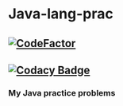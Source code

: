 # Java-lang-prac

## [![CodeFactor](https://www.codefactor.io/repository/github/sapt-pal/java-lang-prac/badge)](https://www.codefactor.io/repository/github/sapt-pal/java-lang-prac)

## [![Codacy Badge](https://app.codacy.com/project/badge/Grade/2bd96a5c095f41c0bb18f4cc0af7849a)](https://www.codacy.com/gh/Sapt-pal/Java-lang-prac/dashboard)

### My Java practice problems
